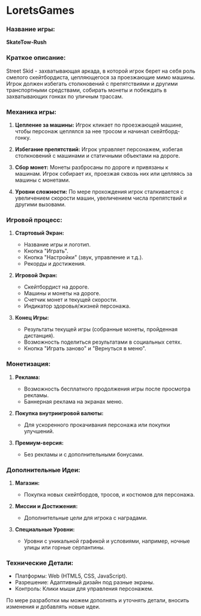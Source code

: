 # LoretsGames

### Название игры:
**SkateTow-Rush**

### Краткое описание:
Street Skid - захватывающая аркада, в которой игрок берет на себя роль смелого скейтбордиста, цепляющегося за проезжающие мимо машины. Игрок должен избегать столкновений с препятствиями и другими транспортными средствами, собирать монеты и побеждать в захватывающих гонках по уличным трассам.

### Механика игры:
1. **Цепление за машины:** Игрок кликает по проезжающей машине, чтобы персонаж цеплялся за нее тросом и начинал скейтборд-гонку.

2. **Избегание препятствий:** Игрок управляет персонажем, избегая столкновений с машинами и статичными объектами на дороге.

3. **Сбор монет:** Монеты разбросаны по дороге и привязаны к машинам. Игрок собирает их, проезжая сквозь них или цепляясь за машины с монетами.

4. **Уровни сложности:** По мере прохождения игрок сталкивается с увеличением скорости машин, увеличением числа препятствий и другими вызовами.

### Игровой процесс:
1. **Стартовый Экран:**
   - Название игры и логотип.
   - Кнопка "Играть".
   - Кнопка "Настройки" (звук, управление и т.д.).
   - Рекорды и достижения.

2. **Игровой Экран:**
   - Скейтбордист на дороге.
   - Машины и монеты на дороге.
   - Счетчик монет и текущей скорости.
   - Индикатор здоровья/жизней персонажа.

3. **Конец Игры:**
   - Результаты текущей игры (собранные монеты, пройденная дистанция).
   - Возможность поделиться результатами в социальных сетях.
   - Кнопка "Играть заново" и "Вернуться в меню".

### Монетизация:
1. **Реклама:**
   - Возможность бесплатного продолжения игры после просмотра рекламы.
   - Баннерная реклама на экранах меню.

2. **Покупка внутриигровой валюты:**
   - Для ускоренного прокачивания персонажа или покупки улучшений.

3. **Премиум-версия:**
   - Без рекламы и с дополнительными бонусами.

### Дополнительные Идеи:
1. **Магазин:**
   - Покупка новых скейтбордов, тросов, и костюмов для персонажа.

2. **Миссии и Достижения:**
   - Дополнительные цели для игрока с наградами.

3. **Специальные Уровни:**
   - Уровни с уникальной графикой и условиями, например, ночные улицы или горные серпантины.

### Технические Детали:
- Платформы: Web (HTML5, CSS, JavaScript).
- Разрешение: Адаптивный дизайн под разные экраны.
- Контроль: Клики мыши для управления персонажем.

По мере разработки мы можем дополнять и уточнять детали, вносить изменения и добавлять новые идеи.
